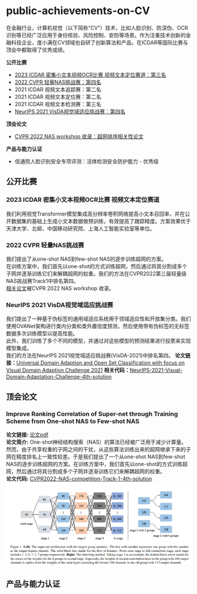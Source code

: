 # public-achievements-on-CV
在金融行业，计算机视觉（以下简称“CV”）技术，比如人脸识别、防深伪、OCR识别等已经广泛应用于身份核验、风险控制、安防等场景。作为注重技术创新的金融科技企业，度小满在CV领域也自研了创新算法和产品，在ICDAR等国际比赛与顶会中都取得了优秀成绩。    

**公开比赛**
* [2023 ICDAR 密集小文本视频OCR比赛 视频文本定位赛道：第三名](#icdar_ocr)
* [2022 CVPR 轻量NAS挑战赛：第四名](#cvpr_2022)
* 2021 ICDAR 视频文本追踪赛：第二名
* 2021 ICDAR 视频文本定位赛：第二名
* 2021 ICDAR 视频文本检测赛：第三名
* [NeurIPS 2021 VisDA视觉域适应挑战赛：第四名](#visda)  

**顶会论文**
* [CVPR 2022 NAS workshop 收录：超网排序相关性论文](#cvpaper)    

**产品与能力认证**
* 信通院人脸识别安全专项评测：活体检测安全防护能力 - 优秀级   


## 公开比赛    
### <span id='icdar_ocr'>2023 ICDAR</span> 密集小文本视频OCR比赛 视频文本定位赛道    
我们利用视觉Transformer模型集成高分辨率卷积网络提高小文本召回率，并在公开数据集的基础上生成小文本数据做预训练，有效提高了跟踪精度。方案效果优于天津大学、北邮、中国移动研究院、上海人工智能实验室等单位。     

###  <span id='cvpr_2022'>2022 CVPR</span> 轻量NAS挑战赛    
我们提出了从one-shot NAS到few-shot NAS的逐步训练超网的方案。    
在训练方案中，我们首先以one-shot的方式训练超网，然后通过将其分割成多个子网并逐渐训练它们来解耦超网的权重。我们的方法在CVPR2022第三届轻量级NAS挑战赛Track1中排名第四。   
[相关论文](#cvpaper)被CVPR 2022 NAS workshop 收录。    

###  <span id='visda'>NeurIPS 2021 VisDA视觉域适应挑战赛</span>    
我们提出了一种基于伪标签的通用域适应系统用于领域适应性和开放集分类。我们使用OVANet架构进行类内分类和类外置信度预测，然后使用带有伪标签的无标签数据多次训练模型以提高性能。    
此外，我们训练了多个不同的模型，并通过对这些模型的预测结果进行投票来实现模型集成。    
我们的方法在NeurIPS 2021视觉域适应挑战赛(VisDA-2021)中排名第四。
**论文链接：**[Universal Domain Adaption and Open Set Classification with focus on Visual Domain Adaption Challenge 2021](https://github.com/liujiawei2333/NeurIPS-2021-Visual-Domain-Adaptation-Challenge-4th-solution/blob/master/NeurIPS%202021%20Visual%20Domain%20Adaptation%20Challenge%204th%20solution.pdf)
**相关代码：**[NeurIPS-2021-Visual-Domain-Adaptation-Challenge-4th-solution](https://github.com/liujiawei2333/NeurIPS-2021-Visual-Domain-Adaptation-Challenge-4th-solution/tree/master)


## 顶会论文     
### <span id='cvpaper'>Improve Ranking Correlation of Super-net through Training Scheme from One-shot NAS to Few-shot NAS</span>
**论文链接:**  [论文pdf](https://arxiv.org/pdf/2206.05896v1.pdf)     
**论文简介:**   One-shot神经结构搜索（NAS）的算法已经被广泛用于减少计算量。然而，由于共享权重的子网之间的干扰，从这些算法训练出来的超网继承下来的子网在精度排名上一致性较差。于是我们提出了一个从one-shot NAS到few-shot NAS的逐步训练超网的方案。在训练方案中，我们首先以one-shot的方式训练超网，然后通过将其分割成多个子网并逐渐训练它们来解耦超网的权重。     
**论文代码:**  [CVPR2022-NAS-competition-Track-1-4th-solution](https://github.com/liujiawei2333/CVPR2022-NAS-competition-Track-1-4th-solution)       
![CVPR图片](https://github.com/Duxiaoman-DI/public-achievements-on-CV/blob/main/naspdc.PNG)




## 产品与能力认证
